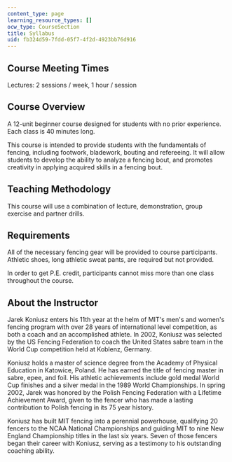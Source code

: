 ```yaml
---
content_type: page
learning_resource_types: []
ocw_type: CourseSection
title: Syllabus
uid: fb324d59-7fdd-05f7-4f2d-4923bb76d916
---
```


Course Meeting Times
--------------------

Lectures: 2 sessions / week, 1 hour / session

Course Overview
---------------

A 12-unit beginner course designed for students with no prior experience. Each class is 40 minutes long.

This course is intended to provide students with the fundamentals of fencing, including footwork, bladework, bouting and refereeing. It will allow students to develop the ability to analyze a fencing bout, and promotes creativity in applying acquired skills in a fencing bout.

Teaching Methodology
--------------------

This course will use a combination of lecture, demonstration, group exercise and partner drills.

Requirements
------------

All of the necessary fencing gear will be provided to course participants. Athletic shoes, long athletic sweat pants, are required but not provided.

In order to get P.E. credit, participants cannot miss more than one class throughout the course.

About the Instructor
--------------------

Jarek Koniusz enters his 11th year at the helm of MIT's men's and women's fencing program with over 28 years of international level competition, as both a coach and an accomplished athlete. In 2002, Koniusz was selected by the US Fencing Federation to coach the United States sabre team in the World Cup competition held at Koblenz, Germany.

Koniusz holds a master of science degree from the Academy of Physical Education in Katowice, Poland. He has earned the title of fencing master in sabre, epee, and foil. His athletic achievements include gold medal World Cup finishes and a silver medal in the 1989 World Championships. In spring 2002, Jarek was honored by the Polish Fencing Federation with a Lifetime Achievement Award, given to the fencer who has made a lasting contribution to Polish fencing in its 75 year history.

Koniusz has built MIT fencing into a perennial powerhouse, qualifying 20 fencers to the NCAA National Championships and guiding MIT to nine New England Championship titles in the last six years. Seven of those fencers began their career with Koniusz, serving as a testimony to his outstanding coaching ability.